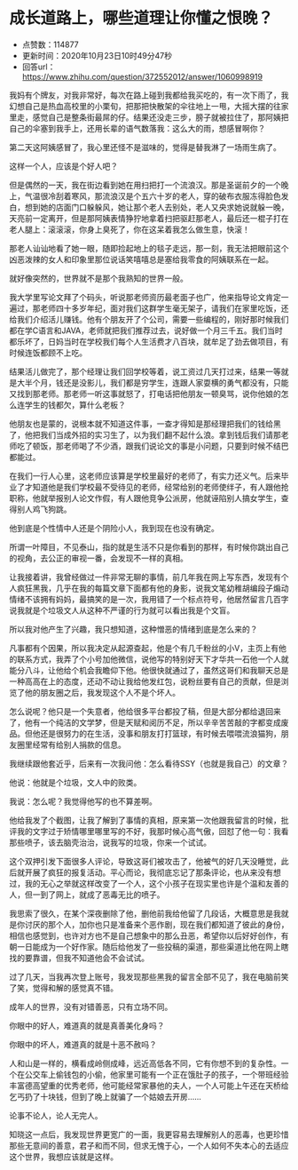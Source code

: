 # 成长道路上，哪些道理让你懂之恨晚？
- 点赞数：114877
- 更新时间：2020年10月23日10时49分47秒
- 回答url：https://www.zhihu.com/question/372552012/answer/1060998919
<body>
 <p data-pid="geoI9qlf">我妈有个牌友，对我非常好，每次在路上碰到我都给我买吃的，有一次下雨了，我幻想自己是热血高校里的小栗旬，把那把快散架的伞往地上一甩，大摇大摆的往家里走，感觉自己是整条街最屌的仔。结果还没走三步，膀子就被拉住了，那阿姨把自己的伞塞到我手上，还用长辈的语气数落我：这么大的雨，想感冒啊你？</p>
 <p data-pid="Czbx3ZtN">第二天这阿姨感冒了，我心里还怪不是滋味的，觉得是替我淋了一场雨生病了。</p>
 <p data-pid="4n9bPoWX">这样一个人，应该是个好人吧？</p>
 <p data-pid="rr4cpWB2">但是偶然的一天，我在街边看到她在用扫把打一个流浪汉。那是圣诞前夕的一个晚上，气温很冷刮着寒风，那流浪汉是个五六十岁的老人，穿的破布衣服冻得脸色发白，想到她的店面门口躲躲风，她让那个老人去别处，老人又央求她说就躲一晚，天亮前一定离开，但是那阿姨表情狰狞地拿着扫把驱赶那老人，最后还一棍子打在老人腿上：滚滚滚，你身上臭死了，你在这呆着我怎么做生意，快滚！</p>
 <p data-pid="ydrwA7j4">那老人讪讪地看了她一眼，随即捡起地上的毯子走远，那一刻，我无法把眼前这个凶恶泼辣的女人和印象里那位说话笑嘻嘻总是塞给我零食的阿姨联系在一起。</p>
 <p data-pid="MDtW4ZL0">就好像突然的，世界就不是那个我熟知的世界一般。</p>
 <p data-pid="Xr1vQXya">我大学里写论文拜了个码头，听说那老师资历最老面子也广，他来指导论文肯定一遍过，那老师四十多岁年纪，面对我们这群学生毫无架子，请我们在家里吃饭，还给我们介绍活儿赚钱。他有个朋友开了个公司，需要一些编程的，刚好那时候我们都在学C语言和JAVA，老师就把我们推荐过去，说好做一个月三千五。我们当时都乐坏了，日妈当时在学校我们每个人生活费才八百块，就牟足了劲去做项目，有时候连饭都顾不上吃。</p>
 <p data-pid="GOv_bcC7">结果活儿做完了，那个经理让我们回学校等着，说工资过几天打过来，结果一等就是大半个月，钱还是没影儿，我们都是穷学生，连跟人家耍横的勇气都没有，只能又找到那老师。那老师一听这事就怒了，打电话把他朋友一顿臭骂，说你他娘的怎么连学生的钱都欠，算什么老板？</p>
 <p data-pid="33LB0eyn">他朋友也是蒙的，说根本就不知道这件事，一查才得知是那经理把我们的钱给黑了，他把我们当成外招的实习生了，以为我们翻不起什么浪。拿到钱后我们请那老师吃了顿饭，那老师喝了不少酒，跟我们说论文的事是小问题，只要到时候不结巴都能过。</p>
 <p data-pid="5KK37frW">在我们一行人心里，这老师应该算是学校里最好的老师了，有实力还义气。后来毕业了才知道他是我们学校最不受待见的老师，经常给别的老师使绊子，有人跟他抢职称，他就举报别人论文作假，有人跟他竞争公派房，他就诬陷别人搞女学生，查得别人鸡飞狗跳。</p>
 <p data-pid="Fea56TeM">他到底是个性情中人还是个阴险小人，我到现在也没有确定。</p>
 <p data-pid="Q4diT4WG">所谓一叶障目，不见泰山，指的就是生活不只是你看到的那样，有时候你跳出自己的视角，去公正的审视一番，会发现不一样的真相。</p>
 <p data-pid="S5IBbTMN">让我接着讲，我曾经做过一件非常无聊的事情，前几年我在网上写东西，发现有个人疯狂黑我，几乎在我的每篇文章下面都有他的身影，说我文笔幼稚胡编段子煽动情绪不该拥有妈妈，最搞笑的是一次，我用错了一个标点符号，他居然留言几百字说我就是个垃圾文人从这种不严谨的行为就可以看出我是个文盲。</p>
 <p data-pid="mQGSuvuz">所以我对他产生了兴趣，我只想知道，这种憎恶的情绪到底是怎么来的？</p>
 <p data-pid="lOsEPJCw">凡事都有个因果，所以我决定从起源查起，他是个有几千粉丝的小V，主页上有他的联系方式，我弄了个小号加他微信，说他写的特别好天下才华共一石他一个人就能分八斗，让他给个机会我瞻仰下他。他很快就通过了，虽然这哥们和我聊天总是一种高高在上的态度，还动不动让我给他发红包，说粉丝要有自己的贡献，但是浏览了他的朋友圈之后，我发现这个人不是个坏人。</p>
 <p data-pid="3WLPdTEO">怎么说呢？他只是一个失意者，他给很多平台都投了稿，但是大部分都给退回来了，他有一个纯洁的文学梦，但是天赋和阅历不足，所以辛辛苦苦敲的字都变成废品。但他还是很努力的在生活，没事和朋友打打篮球，有时候去喂喂流浪猫狗，朋友圈里经常有给别人捐款的信息。</p>
 <p data-pid="aYFtcUWf">我继续跟他套近乎，后来有一次我问他：怎么看待SSY（也就是我自己）的文章？</p>
 <p data-pid="y-SnRejo">他说：他就是个垃圾，文人中的败类。</p>
 <p data-pid="0P-aedg9">我说：怎么呢？我觉得他写的也不算差啊。</p>
 <p data-pid="bIB4K8dH">他给我发了个截图，让我了解到了事情的真相，原来第一次他跟我留言的时候，批评我的文字过于矫情哪里哪里写的不好，我那时候心高气傲，回怼了他一句：我看那些喷子，该去脑壳治治，说我写的垃圾，你来一个试试。</p>
 <p data-pid="-MaftD-n">这个双押引发下面很多人评论，导致这哥们被攻击了，他被气的好几天没睡觉，此后就开展了疯狂的报复活动。平心而论，我彻底忘记了那条评论，也从来没有想过，我的无心之举就这样改变了一个人，这个小孩子在现实里也许是个温和友善的人，但一到了网上，就成了恶毒无比的喷子。</p>
 <p data-pid="mqBqU440">我思索了很久，在某个深夜删除了他，删他前我给他留了几段话，大概意思是我就是你讨厌的那个人，加你也只是准备来个恶作剧，现在我们都知道了彼此的身份，相信也感觉到，也许对方也不是自己想象中的那么丑恶，希望你以后好好创作，有朝一日能成为一个好作家。随后给他发了一些投稿的渠道，那些渠道比他在网上瞎找的要靠谱，但我不知道他会不会试试。</p>
 <p data-pid="TrzKtwAS">过了几天，当我再次登上账号，我发现那些黑我的留言全部不见了，我在电脑前笑了笑，觉得和解的感觉真不错。</p>
 <p data-pid="-CCTsDC5">成年人的世界，没有对错善恶，只有立场不同。</p>
 <p data-pid="dj2-OKHF">你眼中的好人，难道真的就是真善美化身吗？</p>
 <p data-pid="IDi7tZEg">你眼中的坏人，难道真的就是十恶不赦吗？</p>
 <p data-pid="Pxmrzo3F">人和山是一样的，横看成岭侧成峰，远近高低各不同，它有你想不到的复杂性。一个在公交车上偷钱包的小偷，他家里可能有一个正在饿肚子的孩子，一个带班经验丰富德高望重的优秀老师，他可能经常家暴他的夫人，一个人可能上午还在天桥给乞丐扔了十块钱，但到了晚上就骗了一个姑娘去开房……</p>
 <p data-pid="Y7NAXRq2">论事不论人，论人无完人。</p>
 <p data-pid="CgXn1NBn">知晓这一点后，我发现世界更宽广的一面，我更容易去理解别人的恶毒，也更珍惜那些无意间的善意，君子和而不同，但求无愧于心，一个人如何不失本心的去适应这个世界，我想应该就是这样。</p>
</body>